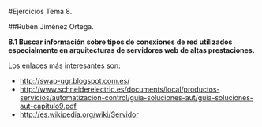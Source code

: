 #Ejercicios Tema 8.

##Rubén Jiménez Ortega.

**8.1 Buscar información sobre tipos de conexiones de red utilizados especialmente en arquitecturas de servidores web de altas prestaciones.**

Los enlaces más interesantes son:
	
* http://swap-ugr.blogspot.com.es/
* http://www.schneiderelectric.es/documents/local/productos-servicios/automatizacion-control/guia-soluciones-aut/guia-soluciones-aut-capitulo9.pdf
* http://es.wikipedia.org/wiki/Servidor